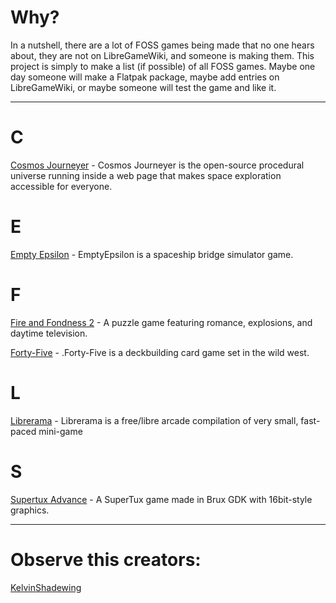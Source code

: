 # Why?
In a nutshell, there are a lot of FOSS games being made that no one hears about, they are not on LibreGameWiki, and someone is making them. This project is simply to make a list (if possible) of all FOSS games. Maybe one day someone will make a Flatpak package, maybe add entries on LibreGameWiki, or maybe someone will test the game and like it.

___

# C
[Cosmos Journeyer](https://github.com/BarthPaleologue/CosmosJourneyer) - Cosmos Journeyer is the open-source procedural universe running inside a web page that makes space exploration accessible for everyone.

# E
[Empty Epsilon](https://daid.github.io/EmptyEpsilon/) - EmptyEpsilon is a spaceship bridge simulator game.

# F
[Fire and Fondness 2](https://bitbucket.org/JohnGabrielUK/fire-and-fondness-2/) - A puzzle game featuring romance, explosions, and daytime television.

[Forty-Five](https://www.forty-five.at) - .Forty-Five is a deckbuilding card game set in the wild west.

# L
[Librerama](https://librerama.codeberg.page) - Librerama is a free/libre arcade compilation of very small, fast-paced mini-game

# S
[Supertux Advance](https://github.com/KelvinShadewing/supertux-advance) - A SuperTux game made in Brux GDK with 16bit-style graphics.

___

# Observe this creators:
[KelvinShadewing](https://github.com/KelvinShadewing)
